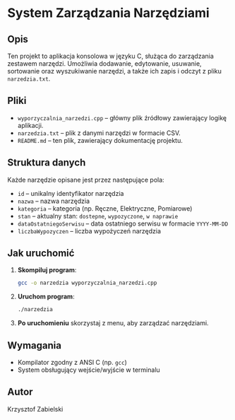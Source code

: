 # System Zarządzania Narzędziami

## Opis

Ten projekt to aplikacja konsolowa w języku C, służąca do zarządzania zestawem narzędzi. Umożliwia dodawanie, edytowanie, usuwanie, sortowanie oraz wyszukiwanie narzędzi, a także ich zapis i odczyt z pliku `narzedzia.txt`.

## Pliki

- `wyporzyczalnia_narzedzi.cpp` – główny plik źródłowy zawierający logikę aplikacji.
- `narzedzia.txt` – plik z danymi narzędzi w formacie CSV.
- `README.md` – ten plik, zawierający dokumentację projektu.

## Struktura danych

Każde narzędzie opisane jest przez następujące pola:
- `id` – unikalny identyfikator narzędzia
- `nazwa` – nazwa narzędzia
- `kategoria` – kategoria (np. Ręczne, Elektryczne, Pomiarowe)
- `stan` – aktualny stan: `dostepne`, `wypozyczone`, `w naprawie`
- `dataOstatniegoSerwisu` – data ostatniego serwisu w formacie `YYYY-MM-DD`
- `liczbaWypozyczen` – liczba wypożyczeń narzędzia

## Jak uruchomić

1. **Skompiluj program**:
   ```bash
   gcc -o narzedzia wyporzyczalnia_narzedzi.cpp
   ```

2. **Uruchom program**:
   ```bash
   ./narzedzia
   ```

3. **Po uruchomieniu** skorzystaj z menu, aby zarządzać narzędziami.

## Wymagania

- Kompilator zgodny z ANSI C (np. `gcc`)
- System obsługujący wejście/wyjście w terminalu

## Autor
Krzysztof Zabielski